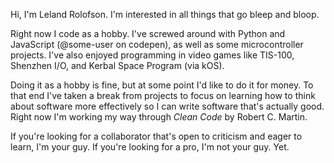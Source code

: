 Hi, I'm Leland Rolofson. I'm interested in all things that go bleep and bloop. 

Right now I code as a hobby. I've screwed around with Python and JavaScript (@some-user on codepen), as well as some microcontroller projects. I've also enjoyed programming in video games like TIS-100, Shenzhen I/O, and Kerbal Space Program (via kOS).

Doing it as a hobby is fine, but at some point I'd like to do it for money. To that end I've taken a break from projects to focus on learning how to think about software more effectively so I can write software that's actually good. Right now I'm working my way through *Clean Code* by Robert C. Martin. 

If you're looking for a collaborator that's open to criticism and eager to learn, I'm your guy. If you're looking for a pro, I'm not your guy. Yet.

<!---
lrolofson/lrolofson is a ✨ special ✨ repository because its `README.md` (this file) appears on your GitHub profile.
You can click the Preview link to take a look at your changes.
--->

